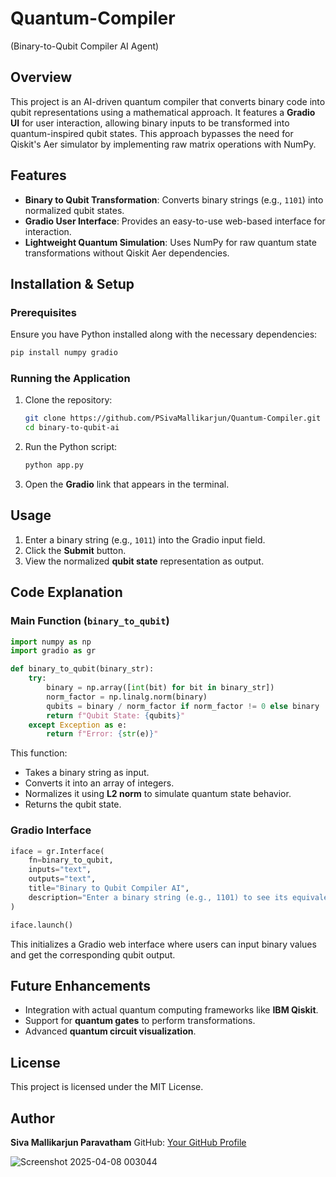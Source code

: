 # Quantum-Compiler
(Binary-to-Qubit Compiler AI Agent)

## Overview
This project is an AI-driven quantum compiler that converts binary code into qubit representations using a mathematical approach. It features a **Gradio UI** for user interaction, allowing binary inputs to be transformed into quantum-inspired qubit states. This approach bypasses the need for Qiskit's Aer simulator by implementing raw matrix operations with NumPy.

## Features
- **Binary to Qubit Transformation**: Converts binary strings (e.g., `1101`) into normalized qubit states.
- **Gradio User Interface**: Provides an easy-to-use web-based interface for interaction.
- **Lightweight Quantum Simulation**: Uses NumPy for raw quantum state transformations without Qiskit Aer dependencies.

## Installation & Setup
### Prerequisites
Ensure you have Python installed along with the necessary dependencies:

```bash
pip install numpy gradio
```

### Running the Application
1. Clone the repository:
   ```bash
   git clone https://github.com/PSivaMallikarjun/Quantum-Compiler.git
   cd binary-to-qubit-ai
   ```
2. Run the Python script:
   ```bash
   python app.py
   ```
3. Open the **Gradio** link that appears in the terminal.

## Usage
1. Enter a binary string (e.g., `1011`) into the Gradio input field.
2. Click the **Submit** button.
3. View the normalized **qubit state** representation as output.

## Code Explanation
### Main Function (`binary_to_qubit`)
```python
import numpy as np
import gradio as gr

def binary_to_qubit(binary_str):
    try:
        binary = np.array([int(bit) for bit in binary_str])
        norm_factor = np.linalg.norm(binary)
        qubits = binary / norm_factor if norm_factor != 0 else binary
        return f"Qubit State: {qubits}"
    except Exception as e:
        return f"Error: {str(e)}"
```
This function:
- Takes a binary string as input.
- Converts it into an array of integers.
- Normalizes it using **L2 norm** to simulate quantum state behavior.
- Returns the qubit state.

### Gradio Interface
```python
iface = gr.Interface(
    fn=binary_to_qubit,
    inputs="text",
    outputs="text",
    title="Binary to Qubit Compiler AI",
    description="Enter a binary string (e.g., 1101) to see its equivalent qubit representation."
)

iface.launch()
```
This initializes a Gradio web interface where users can input binary values and get the corresponding qubit output.

## Future Enhancements
- Integration with actual quantum computing frameworks like **IBM Qiskit**.
- Support for **quantum gates** to perform transformations.
- Advanced **quantum circuit visualization**.

## License
This project is licensed under the MIT License.

## Author
**Siva Mallikarjun Paravatham** 
GitHub: [Your GitHub Profile](https://github.com/PSivaMallikarjun)

![Screenshot 2025-04-08 003044](https://github.com/user-attachments/assets/41a1913a-db27-4a7d-9180-a9e4414946be)


